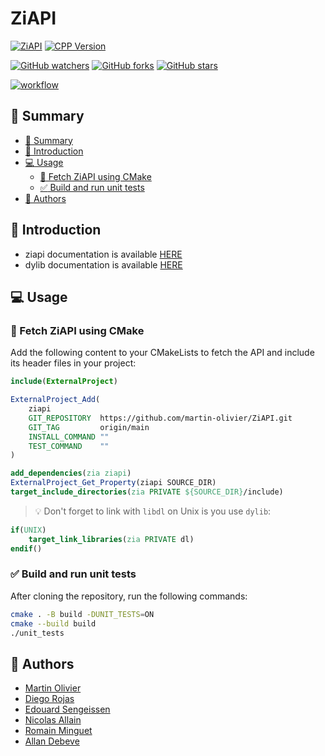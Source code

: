 # ZiAPI

[![ZiAPI](https://img.shields.io/badge/ZiAPI-v1.0.0-blue.svg)](https://github.com/martin-olivier/ZiAPI/releases/tag/v1.0.0)
[![CPP Version](https://img.shields.io/badge/C++-17_and_above-darkgreen.svg)](https://isocpp.org/)

[![GitHub watchers](https://img.shields.io/github/watchers/martin-olivier/ZiAPI?style=social)](https://github.com/martin-olivier/ZiAPI/watchers/)
[![GitHub forks](https://img.shields.io/github/forks/martin-olivier/ZiAPI?style=social)](https://github.com/martin-olivier/ZiAPI/network/members/)
[![GitHub stars](https://img.shields.io/github/stars/martin-olivier/ZiAPI?style=social)](https://github.com/martin-olivier/ZiAPI/stargazers/)

[![workflow](https://github.com/martin-olivier/ZiAPI/actions/workflows/CI.yml/badge.svg)](https://github.com/martin-olivier/ZiAPI/actions/workflows/CI.yml)

## :book: Summary
  - [:book: Summary](#book-summary)
  - [:speech_balloon: Introduction](#speech_balloon-introduction)
  - [:computer: Usage](#computer-usage)
    - [:rocket: Fetch ZiAPI using CMake](#rocket-fetch-ziapi-using-cmake)
    - [:white_check_mark: Build and run unit tests](#white_check_mark-build-and-run-unit-tests)
  - [:bust_in_silhouette: Authors](#bust_in_silhouette-authors)

## :speech_balloon: Introduction

- ziapi documentation is available [HERE](https://github.com/martin-olivier/ZiAPI/tree/main/docs)  
- dylib documentation is available [HERE](https://github.com/martin-olivier/dylib)

## :computer: Usage

### :rocket: Fetch ZiAPI using CMake

Add the following content to your CMakeLists to fetch the API and include its header files in your project:
```cmake
include(ExternalProject)

ExternalProject_Add(
    ziapi
    GIT_REPOSITORY  https://github.com/martin-olivier/ZiAPI.git
    GIT_TAG         origin/main
    INSTALL_COMMAND ""
    TEST_COMMAND    ""
)

add_dependencies(zia ziapi)
ExternalProject_Get_Property(ziapi SOURCE_DIR)
target_include_directories(zia PRIVATE ${SOURCE_DIR}/include)
```

> :bulb: Don't forget to link with `libdl` on Unix is you use `dylib`:
```cmake
if(UNIX)
    target_link_libraries(zia PRIVATE dl)
endif()
```

### :white_check_mark: Build and run unit tests

After cloning the repository, run the following commands:
```sh
cmake . -B build -DUNIT_TESTS=ON
cmake --build build
./unit_tests
```

## :bust_in_silhouette: Authors

 - [Martin Olivier](https://github.com/martin-olivier)
 - [Diego Rojas](https://github.com/rojasdiegopro)
 - [Edouard Sengeissen](https://github.com/edouard-sn)
 - [Nicolas Allain](https://github.com/Nirasak)
 - [Romain Minguet](https://github.com/Romain-1)
 - [Allan Debeve](https://github.com/Gfaim)
